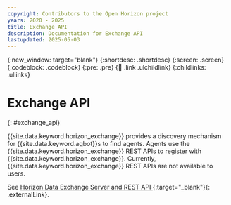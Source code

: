 ```yaml
---
copyright: Contributors to the Open Horizon project
years: 2020 - 2025
title: Exchange API
description: Documentation for Exchange API
lastupdated: 2025-05-03
---
```


{:new_window: target="blank"}
{:shortdesc: .shortdesc}
{:screen: .screen}
{:codeblock: .codeblock}
{:pre: .pre}
{:child: .link .ulchildlink}
{:childlinks: .ullinks}

# Exchange API
{: #exchange_api}

{{site.data.keyword.horizon_exchange}} provides a discovery mechanism for {{site.data.keyword.agbot}}s to find agents. Agents use the {{site.data.keyword.horizon_exchange}} REST APIs to register with {{site.data.keyword.horizon_exchange}}. Currently, {{site.data.keyword.horizon_exchange}} REST APIs are not available to users.

See [Horizon Data Exchange Server and REST API ](https://github.com/open-horizon/exchange-api){:target="_blank"}{: .externalLink}.
